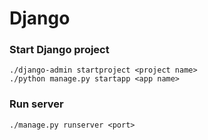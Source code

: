 # Django

### Start Django project
```shell
./django-admin startproject <project name>
./python manage.py startapp <app name>
```

### Run server

```shell
./manage.py runserver <port>
```